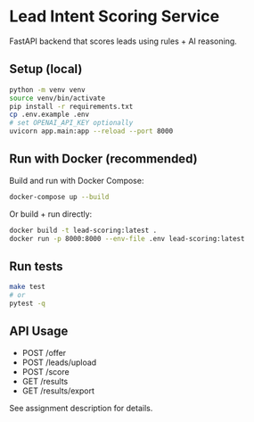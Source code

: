 
# Lead Intent Scoring Service

FastAPI backend that scores leads using rules + AI reasoning.

## Setup (local)
```bash
python -m venv venv
source venv/bin/activate
pip install -r requirements.txt
cp .env.example .env
# set OPENAI_API_KEY optionally
uvicorn app.main:app --reload --port 8000
```

## Run with Docker (recommended)
Build and run with Docker Compose:
```bash
docker-compose up --build
```
Or build + run directly:
```bash
docker build -t lead-scoring:latest .
docker run -p 8000:8000 --env-file .env lead-scoring:latest
```

## Run tests
```bash
make test
# or
pytest -q
```

## API Usage
- POST /offer
- POST /leads/upload
- POST /score
- GET /results
- GET /results/export

See assignment description for details.

